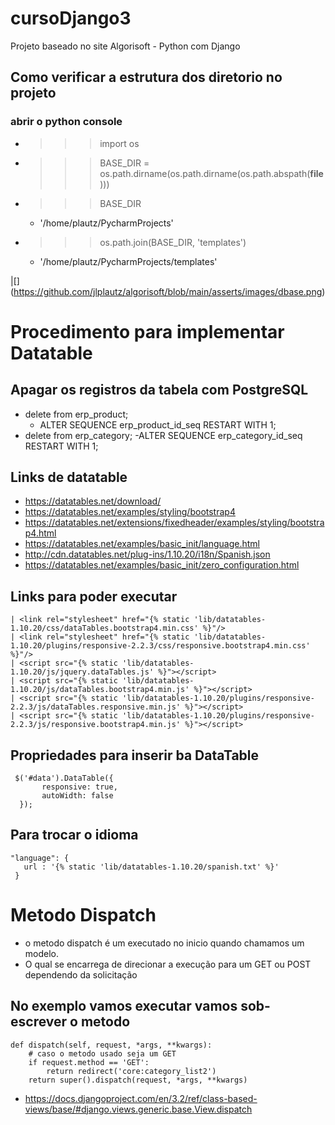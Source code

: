 # cursoDjango3
Projeto baseado no site Algorisoft - Python com Django

## Como verificar a estrutura dos diretorio no projeto
  ### abrir o python console
  - >>> import os
  - >>> BASE_DIR = os.path.dirname(os.path.dirname(os.path.abspath(__file__)))
  - >>> BASE_DIR
      - '/home/plautz/PycharmProjects' 
        
  - >>> os.path.join(BASE_DIR, 'templates')

      - '/home/plautz/PycharmProjects/templates'

|[] (https://github.com/jlplautz/algorisoft/blob/main/asserts/images/dbase.png)


# Procedimento para implementar Datatable

## Apagar os registros da tabela com PostgreSQL
   - delete from erp_product; 
     - ALTER SEQUENCE erp_product_id_seq RESTART WITH 1; 
   - delete from erp_category;
     -ALTER SEQUENCE erp_category_id_seq RESTART WITH 1;

## Links de datatable
   - https://datatables.net/download/
   - https://datatables.net/examples/styling/bootstrap4
   - https://datatables.net/extensions/fixedheader/examples/styling/bootstrap4.html
   - https://datatables.net/examples/basic_init/language.html
   - http://cdn.datatables.net/plug-ins/1.10.20/i18n/Spanish.json
   - https://datatables.net/examples/basic_init/zero_configuration.html

## Links para poder executar
    | <link rel="stylesheet" href="{% static 'lib/datatables-1.10.20/css/dataTables.bootstrap4.min.css' %}"/>
    | <link rel="stylesheet" href="{% static 'lib/datatables-1.10.20/plugins/responsive-2.2.3/css/responsive.bootstrap4.min.css' %}"/>
    | <script src="{% static 'lib/datatables-1.10.20/js/jquery.dataTables.js' %}"></script>
    | <script src="{% static 'lib/datatables-1.10.20/js/dataTables.bootstrap4.min.js' %}"></script>
    | <script src="{% static 'lib/datatables-1.10.20/plugins/responsive-2.2.3/js/dataTables.responsive.min.js' %}"></script>
    | <script src="{% static 'lib/datatables-1.10.20/plugins/responsive-2.2.3/js/responsive.bootstrap4.min.js' %}"></script>

## Propriedades para inserir ba DataTable
     $('#data').DataTable({
           responsive: true,
           autoWidth: false
      });

## Para trocar o idioma
    "language": {
       url : '{% static 'lib/datatables-1.10.20/spanish.txt' %}'
     }

# Metodo Dispatch
  - o metodo dispatch é um executado no inicio quando chamamos um modelo. 
  - O qual se encarrega de direcionar a execução para um GET ou POST dependendo da solicitação

## No exemplo vamos executar vamos sob-escrever o metodo
    def dispatch(self, request, *args, **kwargs):
        # caso o metodo usado seja um GET
        if request.method == 'GET':
            return redirect('core:category_list2')
        return super().dispatch(request, *args, **kwargs)
   
   - https://docs.djangoproject.com/en/3.2/ref/class-based-views/base/#django.views.generic.base.View.dispatch